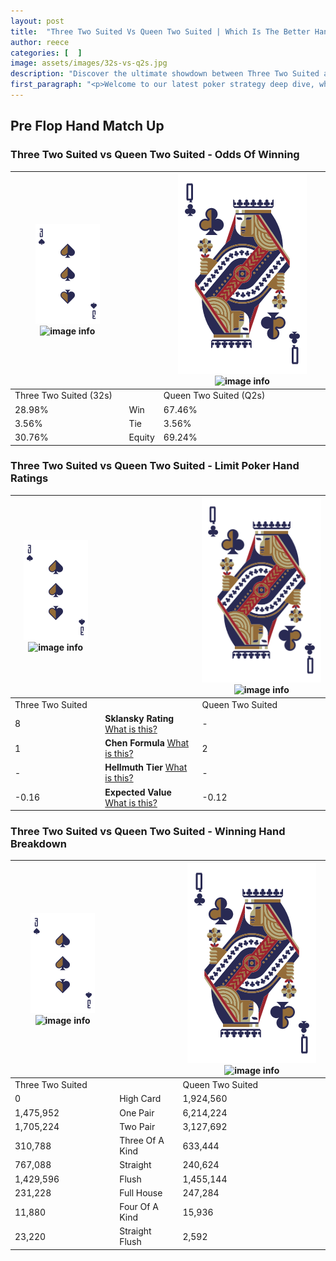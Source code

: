 ```yaml
---
layout: post
title:  "Three Two Suited Vs Queen Two Suited | Which Is The Better Hand In Poker? A Complete Guide"
author: reece
categories: [  ]
image: assets/images/32s-vs-q2s.jpg
description: "Discover the ultimate showdown between Three Two Suited and Queen Two Suited in poker! Uncover the odds, strategies, and scenarios where one hand triumphs over the other. Get ready to up your poker game with this thrilling analysis."
first_paragraph: "<p>Welcome to our latest poker strategy deep dive, where we're pitting two distinct hands against each other in a high-stakes showdown: Three Two Suited vs Queen Two Suited.</p><p>In the dynamic world of poker, every decision counts, and knowing which hand holds the upper hand is key to your success at the table.</p><p>In this article, we'll dissect these two hands, explore the scenarios where one dominates the other, and equip you with the knowledge to make strategic choices that can tip the odds in your favor.</p><p>Get ready to unravel the intriguing dynamics of these poker hands and elevate your game to new heights.</p>"
---
```




[comment]: # (sp0)

## Pre Flop Hand Match Up

<div class="table hand-ratings" markdown="1"> 



### Three Two Suited vs Queen Two Suited - Odds Of Winning


    
| ![image info](assets/images/hand1/3.png) ![image info](assets/images/hand1/2s.png) |  | ![image info](assets/images/hand2/Q.png) ![image info](assets/images/hand2/2s.png) |
| -------- | -------- | -------- |
| Three Two Suited (32s) |  | Queen Two Suited (Q2s) |
| 28.98% | Win | 67.46% |
| 3.56% | Tie | 3.56% |
| 30.76% | Equity | 69.24% |




[comment]: # (sp1)



### Three Two Suited vs Queen Two Suited - Limit Poker Hand Ratings


    
| ![image info](assets/images/hand1/3.png) ![image info](assets/images/hand1/2s.png) |  | ![image info](assets/images/hand2/Q.png) ![image info](assets/images/hand2/2s.png) |
| -------- | -------- | -------- |
| Three Two Suited |  | Queen Two Suited |
| 8 | **Sklansky Rating** [What is this?](/sklansky-rating-explained) | - |
| 1 | **Chen Formula** [What is this?](/chen-formula-explained) | 2 |
| - | **Hellmuth Tier** [What is this?](/Hellmuth-tier-explained) | - |
| -0.16 | **Expected Value** [What is this?](/expected-value-explained) | -0.12 |




[comment]: # (sp2)



### Three Two Suited vs Queen Two Suited - Winning Hand Breakdown


    
| ![image info](assets/images/hand1/3.png) ![image info](assets/images/hand1/2s.png) |  | ![image info](assets/images/hand2/Q.png) ![image info](assets/images/hand2/2s.png) |
| -------- | -------- | -------- |
| Three Two Suited |  | Queen Two Suited |
| 0 | High Card | 1,924,560 |
| 1,475,952 | One Pair | 6,214,224 |
| 1,705,224 | Two Pair | 3,127,692 |
| 310,788 | Three Of A Kind | 633,444 |
| 767,088 | Straight | 240,624 |
| 1,429,596 | Flush | 1,455,144 |
| 231,228 | Full House | 247,284 |
| 11,880 | Four Of A Kind | 15,936 |
| 23,220 | Straight Flush | 2,592 |




[comment]: # (sp3)



</div>

[comment]: # (sp4)



[comment]: # (sp5)

